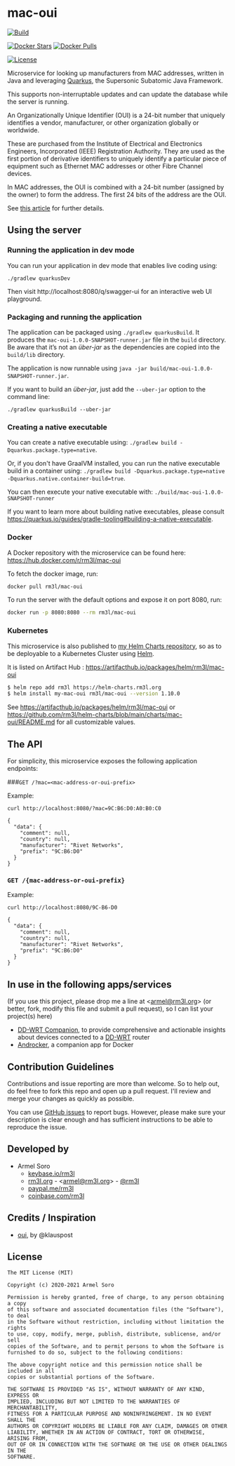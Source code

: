 # mac-oui

[![Build](https://github.com/rm3l/mac-oui/workflows/Build%20and%20Publish%20Docker%20Image/badge.svg)](https://github.com/rm3l/mac-oui/actions?query=workflow%3A%22Build+and+Publish+Docker+Image%22)

<!-- [![Heroku](https://img.shields.io/badge/heroku-deployed%20on%20free%20dyno-blue.svg)](https://mac-oui-api.herokuapp.com/graphiql) -->

[![Docker Stars](https://img.shields.io/docker/stars/rm3l/mac-oui.svg)](https://hub.docker.com/r/rm3l/mac-oui)
[![Docker Pulls](https://img.shields.io/docker/pulls/rm3l/mac-oui.svg)](https://hub.docker.com/r/rm3l/mac-oui)

[![License](https://img.shields.io/badge/license-MIT-green.svg?style=flat)](https://github.com/rm3l/mac-oui/blob/master/LICENSE)


Microservice for looking up manufacturers from MAC addresses, written in Java
and leveraging [Quarkus](https://quarkus.io/), the Supersonic Subatomic Java Framework.

This supports non-interruptable updates and can update the database while the server is running.

An Organizationally Unique Identifier (OUI) is a 24-bit number that uniquely identifies a vendor,
manufacturer, or other organization globally or worldwide.

These are purchased from the Institute of Electrical and Electronics Engineers, Incorporated (IEEE) Registration Authority. 
They are used as the first portion of derivative identifiers to uniquely identify a particular piece of equipment such as Ethernet MAC addresses or other Fibre Channel devices.

In MAC addresses, the OUI is combined with a 24-bit number (assigned by the owner) to form the address.
The first 24 bits of the address are the OUI.

See [this article](http://en.wikipedia.org/wiki/Organizationally_unique_identifier) for further details.


## Using the server

### Running the application in dev mode

You can run your application in dev mode that enables live coding using:
```
./gradlew quarkusDev
```

Then visit http://localhost:8080/q/swagger-ui for an interactive web UI playground.

### Packaging and running the application

The application can be packaged using `./gradlew quarkusBuild`.
It produces the `mac-oui-1.0.0-SNAPSHOT-runner.jar` file in the `build` directory.
Be aware that it’s not an _über-jar_ as the dependencies are copied into the `build/lib` directory.

The application is now runnable using `java -jar build/mac-oui-1.0.0-SNAPSHOT-runner.jar`.

If you want to build an _über-jar_, just add the `--uber-jar` option to the command line:
```
./gradlew quarkusBuild --uber-jar
```

### Creating a native executable

You can create a native executable using: `./gradlew build -Dquarkus.package.type=native`.

Or, if you don't have GraalVM installed, you can run the native executable build in a container using: `./gradlew build -Dquarkus.package.type=native -Dquarkus.native.container-build=true`.

You can then execute your native executable with: `./build/mac-oui-1.0.0-SNAPSHOT-runner`

If you want to learn more about building native executables, please consult https://quarkus.io/guides/gradle-tooling#building-a-native-executable.

### Docker

A Docker repository with the microservice can be found here: https://hub.docker.com/r/rm3l/mac-oui

To fetch the docker image, run:

```bash
docker pull rm3l/mac-oui
```

To run the server with the default options and expose it on port 8080, run:

```bash
docker run -p 8080:8080 --rm rm3l/mac-oui
```

### Kubernetes

This microservice is also published to [my Helm Charts repository](https://helm-charts.rm3l.org/), so as to be deployable to a Kubernetes Cluster using [Helm](https://helm.sh/).

It is listed on Artifact Hub : https://artifacthub.io/packages/helm/rm3l/mac-oui

```bash
$ helm repo add rm3l https://helm-charts.rm3l.org
$ helm install my-mac-oui rm3l/mac-oui --version 1.10.0
```

See https://artifacthub.io/packages/helm/rm3l/mac-oui or https://github.com/rm3l/helm-charts/blob/main/charts/mac-oui/README.md for
all customizable values.


## The API

For simplicity, this microservice exposes the following application endpoints:

###`GET /?mac=<mac-address-or-oui-prefix>`

Example:

```
curl http://localhost:8080/?mac=9C:B6:D0:A0:B0:C0

{
  "data": {
    "comment": null,
    "country": null,
    "manufacturer": "Rivet Networks",
    "prefix": "9C:B6:D0"
  }
}
```

### `GET /{mac-address-or-oui-prefix}`

Example:

```
curl http://localhost:8080/9C-B6-D0

{
  "data": {
    "comment": null,
    "country": null,
    "manufacturer": "Rivet Networks",
    "prefix": "9C:B6:D0"
  }
}
```

## In use in the following apps/services

(If you use this project, please drop me a line at &lt;armel@rm3l.org&gt; 
(or better, fork, modify this file and submit a pull request), so I can list your project(s) here)

* [DD-WRT Companion](https://ddwrt-companion.app), to provide comprehensive and actionable insights about devices connected to a [DD-WRT](https://dd-wrt.com/) router 
* [Androcker](https://play.google.com/store/apps/details?id=org.rm3l.container_companion), a companion app for Docker


## Contribution Guidelines

Contributions and issue reporting are more than welcome. So to help out, do feel free to fork this repo and open up a pull request.
I'll review and merge your changes as quickly as possible.

You can use [GitHub issues](https://github.com/rm3l/mac-oui/issues) to report bugs.
However, please make sure your description is clear enough and has sufficient instructions to be able to reproduce the issue.


## Developed by

* Armel Soro
  * [keybase.io/rm3l](https://keybase.io/rm3l)
  * [rm3l.org](https://rm3l.org) - &lt;armel@rm3l.org&gt; - [@rm3l](https://twitter.com/rm3l)
  * [paypal.me/rm3l](https://paypal.me/rm3l)
  * [coinbase.com/rm3l](https://www.coinbase.com/rm3l)


## Credits / Inspiration

* [oui](https://github.com/klauspost/oui), by @klauspost


## License

    The MIT License (MIT)

    Copyright (c) 2020-2021 Armel Soro

    Permission is hereby granted, free of charge, to any person obtaining a copy
    of this software and associated documentation files (the "Software"), to deal
    in the Software without restriction, including without limitation the rights
    to use, copy, modify, merge, publish, distribute, sublicense, and/or sell
    copies of the Software, and to permit persons to whom the Software is
    furnished to do so, subject to the following conditions:

    The above copyright notice and this permission notice shall be included in all
    copies or substantial portions of the Software.

    THE SOFTWARE IS PROVIDED "AS IS", WITHOUT WARRANTY OF ANY KIND, EXPRESS OR
    IMPLIED, INCLUDING BUT NOT LIMITED TO THE WARRANTIES OF MERCHANTABILITY,
    FITNESS FOR A PARTICULAR PURPOSE AND NONINFRINGEMENT. IN NO EVENT SHALL THE
    AUTHORS OR COPYRIGHT HOLDERS BE LIABLE FOR ANY CLAIM, DAMAGES OR OTHER
    LIABILITY, WHETHER IN AN ACTION OF CONTRACT, TORT OR OTHERWISE, ARISING FROM,
    OUT OF OR IN CONNECTION WITH THE SOFTWARE OR THE USE OR OTHER DEALINGS IN THE
    SOFTWARE.
